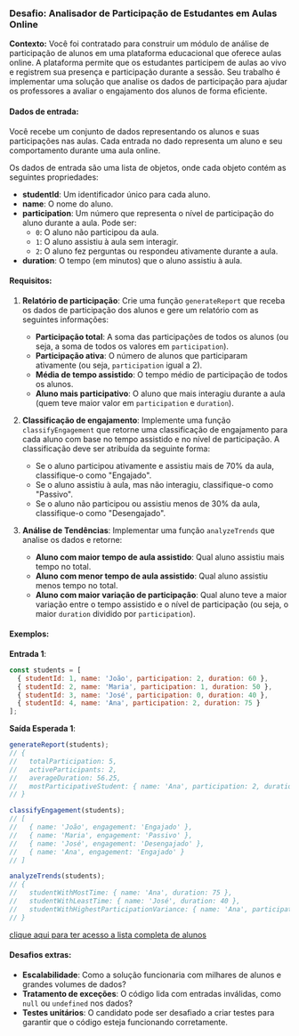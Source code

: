 ### Desafio: **Analisador de Participação de Estudantes em Aulas Online**

**Contexto:**
Você foi contratado para construir um módulo de análise de participação de alunos em uma plataforma educacional que oferece aulas online. A plataforma permite que os estudantes participem de aulas ao vivo e registrem sua presença e participação durante a sessão. Seu trabalho é implementar uma solução que analise os dados de participação para ajudar os professores a avaliar o engajamento dos alunos de forma eficiente.

#### Dados de entrada:
Você recebe um conjunto de dados representando os alunos e suas participações nas aulas. Cada entrada no dado representa um aluno e seu comportamento durante uma aula online.

Os dados de entrada são uma lista de objetos, onde cada objeto contém as seguintes propriedades:

- **studentId**: Um identificador único para cada aluno.
- **name**: O nome do aluno.
- **participation**: Um número que representa o nível de participação do aluno durante a aula. Pode ser:
  - `0`: O aluno não participou da aula.
  - `1`: O aluno assistiu à aula sem interagir.
  - `2`: O aluno fez perguntas ou respondeu ativamente durante a aula.
- **duration**: O tempo (em minutos) que o aluno assistiu à aula.

#### Requisitos:
1. **Relatório de participação**: Crie uma função `generateReport` que receba os dados de participação dos alunos e gere um relatório com as seguintes informações:
   - **Participação total**: A soma das participações de todos os alunos (ou seja, a soma de todos os valores em `participation`).
   - **Participação ativa**: O número de alunos que participaram ativamente (ou seja, `participation` igual a 2).
   - **Média de tempo assistido**: O tempo médio de participação de todos os alunos.
   - **Aluno mais participativo**: O aluno que mais interagiu durante a aula (quem teve maior valor em `participation` e `duration`).
   
2. **Classificação de engajamento**: Implemente uma função `classifyEngagement` que retorne uma classificação de engajamento para cada aluno com base no tempo assistido e no nível de participação. A classificação deve ser atribuída da seguinte forma:
   - Se o aluno participou ativamente e assistiu mais de 70% da aula, classifique-o como "Engajado".
   - Se o aluno assistiu à aula, mas não interagiu, classifique-o como "Passivo".
   - Se o aluno não participou ou assistiu menos de 30% da aula, classifique-o como "Desengajado".

3. **Análise de Tendências**: Implementar uma função `analyzeTrends` que analise os dados e retorne:
   - **Aluno com maior tempo de aula assistido**: Qual aluno assistiu mais tempo no total.
   - **Aluno com menor tempo de aula assistido**: Qual aluno assistiu menos tempo no total.
   - **Aluno com maior variação de participação**: Qual aluno teve a maior variação entre o tempo assistido e o nível de participação (ou seja, o maior `duration` dividido por `participation`).

#### Exemplos:

**Entrada 1**:

```javascript
const students = [
  { studentId: 1, name: 'João', participation: 2, duration: 60 },
  { studentId: 2, name: 'Maria', participation: 1, duration: 50 },
  { studentId: 3, name: 'José', participation: 0, duration: 40 },
  { studentId: 4, name: 'Ana', participation: 2, duration: 75 }
];
```

**Saída Esperada 1**:
```javascript
generateReport(students);
// {
//   totalParticipation: 5,
//   activeParticipants: 2,
//   averageDuration: 56.25,
//   mostParticipativeStudent: { name: 'Ana', participation: 2, duration: 75 }
// }

classifyEngagement(students);
// [
//   { name: 'João', engagement: 'Engajado' },
//   { name: 'Maria', engagement: 'Passivo' },
//   { name: 'José', engagement: 'Desengajado' },
//   { name: 'Ana', engagement: 'Engajado' }
// ]

analyzeTrends(students);
// {
//   studentWithMostTime: { name: 'Ana', duration: 75 },
//   studentWithLeastTime: { name: 'José', duration: 40 },
//   studentWithHighestParticipationVariance: { name: 'Ana', participationVariance: 37.5 }
// }
```

[clique aqui para ter acesso a lista completa de alunos](https://gist.githubusercontent.com/MatheusKindrazki/da84cc69824d77acd8721f14497d596f/raw/cced4fd2fcd3748995b9f08c004150f9c3097a38/students-data.json)

#### Desafios extras:

- **Escalabilidade**: Como a solução funcionaria com milhares de alunos e grandes volumes de dados?
- **Tratamento de exceções**: O código lida com entradas inválidas, como `null` ou `undefined` nos dados?
- **Testes unitários**: O candidato pode ser desafiado a criar testes para garantir que o código esteja funcionando corretamente.
